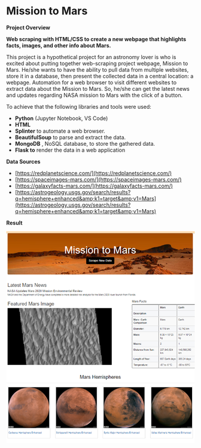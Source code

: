 # **Mission to Mars**

**Project Overview**

**Web scraping with HTML/CSS to create a new webpage that highlights facts, images, and other info about Mars.**

This project is a hypothetical project for an astronomy lover is who is excited about putting together web-scraping project webpage, Mission to Mars. He/she wants to have the ability to pull data from multiple websites, store it in a database, then present the collected data in a central location: a webpage. Automation for a web browser to visit different websites to extract data about the Mission to Mars. So, he/she can get the latest news and updates regarding NASA mission to Mars with the click of a button.

To achieve that the following libraries and tools were used:

- **Python** (Jupyter Notebook, VS Code)
- **HTML**
- **Splinter** to automate a web browser.
- **BeautifulSoup** to parse and extract the data.
- **MongoDB** , NoSQL database, to store the gathered data.
- **Flask to** render the data in a web application

**Data Sources**

- [https://redplanetscience.com/](https://redplanetscience.com/)
- [https://spaceimages-mars.com/](https://spaceimages-mars.com/)
- [https://galaxyfacts-mars.com/](https://galaxyfacts-mars.com/)
- [https://astrogeology.usgs.gov/search/results?q=hemisphere+enhanced&amp;k1=target&amp;v1=Mars](https://astrogeology.usgs.gov/search/results?q=hemisphere+enhanced&amp;k1=target&amp;v1=Mars)


**Result**

![](https://github.com/Bayan-daux/Mission_to_Mars/blob/main/templates/scrap_result03.PNG)
